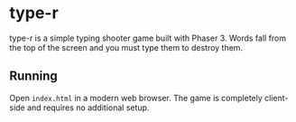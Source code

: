 # type-r

type-r is a simple typing shooter game built with Phaser 3. Words fall from the top of the screen and you must type them to destroy them.

## Running

Open `index.html` in a modern web browser. The game is completely client-side and requires no additional setup.
